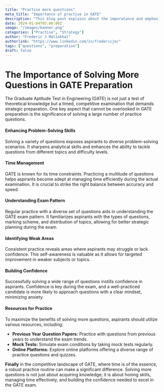```yaml
---
title: "Practise more questions"
meta_title: "Importance of practise in GATE"
description: "This blog post explains about the imporatance and emphasis that should be given to practising new problems for crackin GATE CSE with a great rank."
date: 2024-01-04T05:00:00Z
image: "/images/banner.png"
categories: ["Practise", "Strategy"]
author: "Frederic J Maliakkal"
authorlink: "https://www.linkedin.com/in/fredericjm/"
tags: ["questions", "preparation"]
draft: false
---
```


# The Importance of Solving More Questions in GATE Preparation


The Graduate Aptitude Test in Engineering (GATE) is not just a test of theoretical knowledge but a timed, competitive examination that demands strategic preparation. One key aspect that cannot be overlooked in GATE preparation is the significance of solving a large number of practice questions.

#### Enhancing Problem-Solving Skills

Solving a variety of questions exposes aspirants to diverse problem-solving scenarios. It sharpens analytical skills and enhances the ability to tackle questions from different topics and difficulty levels.

#### Time Management

GATE is known for its time constraints. Practicing a multitude of questions helps aspirants become adept at managing time efficiently during the actual examination. It is crucial to strike the right balance between accuracy and speed.

#### Understanding Exam Pattern

Regular practice with a diverse set of questions aids in understanding the GATE exam pattern. It familiarizes aspirants with the types of questions, marking scheme, and distribution of topics, allowing for better strategic planning during the exam.

#### Identifying Weak Areas

Consistent practice reveals areas where aspirants may struggle or lack confidence. This self-awareness is valuable as it allows for targeted improvement in weaker subjects or topics.

#### Building Confidence

Successfully solving a wide range of questions instills confidence in aspirants. Confidence is key during the exam, and a well-practiced candidate is more likely to approach questions with a clear mindset, minimizing anxiety.

#### Resources for Practice

To maximize the benefits of solving more questions, aspirants should utilize various resources, including:

- **Previous Year Question Papers:** Practice with questions from previous years to understand the exam trends.
- **Mock Tests:** Simulate exam conditions by taking mock tests regularly.
- **Online Platforms:** Explore online platforms offering a diverse range of practice questions and quizzes.


**Finally** in the competitive landscape of GATE, where time is of the essence, a robust practice routine can make a significant difference. Solving more questions is not just about acquiring knowledge; it is about honing skills, managing time effectively, and building the confidence needed to excel in the GATE exam.
